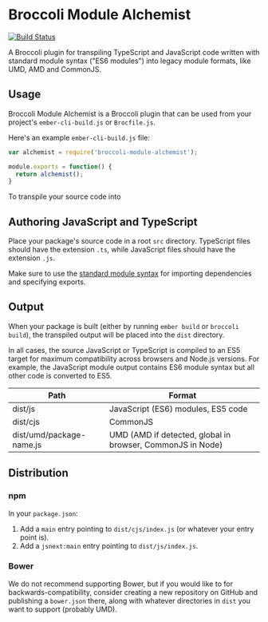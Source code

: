 # Broccoli Module Alchemist
[![Build Status](https://travis-ci.org/monegraph/broccoli-module-alchemist.svg?branch=master)](https://travis-ci.org/monegraph/broccoli-module-alchemist)

A Broccoli plugin for transpiling TypeScript and JavaScript code written with standard module syntax ("ES6 modules") into legacy module formats, like UMD, AMD and CommonJS.

## Usage

Broccoli Module Alchemist is a Broccoli plugin that can be used from your project's `ember-cli-build.js` or `Brocfile.js`.

Here's an example `ember-cli-build.js` file:

```js
var alchemist = require('broccoli-module-alchemist');

module.exports = function() {
  return alchemist();
}
```

To transpile your source code into 

## Authoring JavaScript and TypeScript

Place your package's source code in a root `src` directory. TypeScript files should have the extension `.ts`, while JavaScript files should have the extension `.js`.

Make sure to use the [standard module syntax](http://www.2ality.com/2014/09/es6-modules-final.html) for importing dependencies and specifying exports.

## Output

When your package is built (either by running `ember build` or `broccoli build`), the transpiled output will be placed into the `dist` directory.

In all cases, the source JavaScript or TypeScript is compiled to an ES5 target for maximum compatibility across
browsers and Node.js versions. For example, the JavaScript module output contains ES6 module syntax but all other code
is converted to ES5.

| Path                     | Format                                                     |
|--------------------------|------------------------------------------------------------|
| dist/js                  | JavaScript (ES6) modules, ES5 code                         |
| dist/cjs                 | CommonJS                                                   |
| dist/umd/package-name.js | UMD (AMD if detected, global in browser, CommonJS in Node) |

## Distribution

### npm

In your `package.json`:

1. Add a `main` entry pointing to `dist/cjs/index.js` (or whatever your entry point is).
2. Add a `jsnext:main` entry pointing to `dist/js/index.js`.

### Bower

We do not recommend supporting Bower, but if you would like to for backwards-compatibility, consider creating a new repository on GitHub and publishing a `bower.json` there, along with whatever directories in `dist` you want to support (probably UMD).